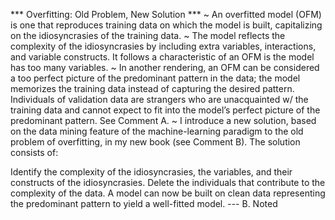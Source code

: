 *** Overfitting: Old Problem, New Solution *** ~ An overfitted model (OFM) is one that reproduces training data on which the model is built, capitalizing on the idiosyncrasies of the training data. ~ The model reflects the complexity of the idiosyncrasies by including extra variables, interactions, and variable constructs. It follows a characteristic of an OFM is the model has too many variables. ~ In another rendering, an OFM can be considered a too perfect picture of the predominant pattern in the data; the model memorizes the training data instead of capturing the desired pattern. Individuals of validation data are strangers who are unacquainted w/ the training data and cannot expect to fit into the model’s perfect picture of the predominant pattern. See Comment A. ~ I introduce a new solution, based on the data mining feature of the machine-learning paradigm to the old problem of overfitting, in my new book (see Comment B). The solution consists of:

Identify the complexity of the idiosyncrasies, the variables, and their constructs of the idiosyncrasies.
Delete the individuals that contribute to the complexity of the data.
A model can now be built on clean data representing the predominant pattern to yield a well-fitted model. --- B. Noted
